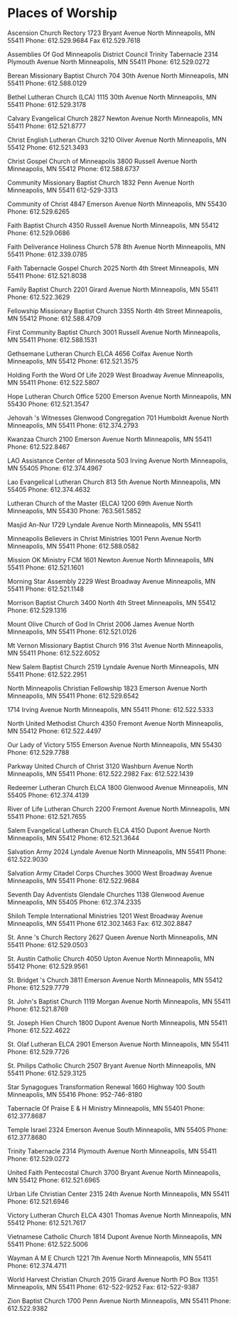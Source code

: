 # Places of Worship

Ascension Church Rectory
1723 Bryant Avenue North
Minneapolis, MN 55411
Phone: 612.529.9684
Fax 612.529.7618

Assemblies Of God Minneapolis District Council Trinity Tabernacle
2314 Plymouth Avenue North 
Minneapolis, MN 55411
Phone: 612.529.0272

Berean Missionary Baptist Church
704 30th Avenue North
Minneapolis, MN 55411
Phone: 612.588.0129

Bethel Lutheran Church (LCA) 
1115 30th Avenue North 
Minneapolis, MN 55411
Phone: 612.529.3178

Calvary Evangelical Church
2827 Newton Avenue North
Minneapolis, MN 55411
Phone: 612.521.8777

Christ English Lutheran Church
3210 Oliver Avenue North
Minneapolis, MN 55412
Phone: 612.521.3493

Christ Gospel Church of Minneapolis
3800 Russell Avenue North
Minneapolis, MN 55412
Phone: 612.588.6737

Community Missionary Baptist Church
1832 Penn Avenue North 
Minneapolis, MN 55411
612-529-3313

Community of Christ
4847 Emerson Avenue North 
Minneapolis, MN 55430
Phone: 612.529.6265

Faith Baptist Church
4350 Russell Avenue North 
Minneapolis, MN 55412
Phone: 612.529.0686

Faith Deliverance Holiness Church
578 8th Avenue North 
Minneapolis, MN 55411
Phone: 612.339.0785

Faith Tabernacle Gospel Church
2025 North 4th Street 
Minneapolis, MN 55411
Phone: 612.521.8038

Family Baptist Church
2201 Girard Avenue North
Minneapolis, MN 55411 
Phone: 612.522.3629

Fellowship Missionary Baptist Church
3355 North 4th Street 
Minneapolis, MN 55412
Phone: 612.588.4709

First Community Baptist Church
3001 Russell Avenue North 
Minneapolis, MN 55411
Phone: 612.588.1531

Gethsemane Lutheran Church ELCA
4656 Colfax Avenue North 
Minneapolis, MN 55412
Phone: 612.521.3575

Holding Forth the Word Of Life
2029 West Broadway Avenue 
Minneapolis, MN 55411
Phone: 612.522.5807

Hope Lutheran Church Office
5200 Emerson Avenue North 
Minneapolis, MN 55430
Phone: 612.521.3547

Jehovah 's Witnesses Glenwood Congregation
701 Humboldt Avenue North 
Minneapolis, MN 55411
Phone: 612.374.2793

Kwanzaa Church
2100 Emerson Avenue North 
Minneapolis, MN 55411
Phone: 612.522.8467

LAO Assistance Center of Minnesota
503 Irving Avenue North 
Minneapolis, MN 55405 
Phone: 612.374.4967

Lao Evangelical Lutheran Church
813 5th Avenue North 
Minneapolis, MN 55405
Phone: 612.374.4632

Lutheran Church of the Master (ELCA)
1200 69th Avenue North 
Minneapolis, MN 55430
Phone: 763.561.5852

Masjid An-Nur 
1729 Lyndale Avenue North 
Minneapolis, MN 55411

Minneapolis Believers in Christ Ministries
1001 Penn Avenue North 
Minneapolis, MN 55411
Phone: 612.588.0582

Mission OK Ministry FCM
1601 Newton Avenue North 
Minneapolis, MN 55411
Phone: 612.521.1601

Morning Star Assembly
2229 West Broadway Avenue 
Minneapolis, MN 55411
Phone: 612.521.1148

Morrison Baptist Church
3400 North 4th Street 
Minneapolis, MN 55412
Phone: 612.529.1316

Mount Olive Church of God In Christ
2006 James Avenue North 
Minneapolis, MN 55411
Phone: 612.521.0126

Mt Vernon Missionary Baptist Church
916 31st Avenue North 
Minneapolis, MN 55411 
Phone: 612.522.6052

New Salem Baptist Church
2519 Lyndale Avenue North 
Minneapolis, MN 55411 
Phone: 612.522.2951

North Minneapolis Christian Fellowship
1823 Emerson Avenue North 
Minneapolis, MN 55411
Phone: 612.529.6542

1714 Irving Avenue North 
Minneapolis, MN 55411
Phone: 612.522.5333

North United Methodist Church
4350 Fremont Avenue North 
Minneapolis, MN 55412
Phone: 612.522.4497

Our Lady of Victory
5155 Emerson Avenue North 
Minneapolis, MN 55430
Phone: 612.529.7788

Parkway United Church of Christ
3120 Washburn Avenue North 
Minneapolis, MN 55411
Phone: 612.522.2982 
Fax: 612.522.1439

Redeemer Lutheran Church ELCA
1800 Glenwood Avenue 
Minneapolis, MN 55405
Phone: 612.374.4139

River of Life Lutheran Church
2200 Fremont Avenue North 
Minneapolis, MN 55411
Phone: 612.521.7655

Salem Evangelical Lutheran Church ELCA
4150 Dupont Avenue North 
Minneapolis, MN 55412 
Phone: 612.521.3644

Salvation Army 
2024 Lyndale Avenue North 
Minneapolis, MN 55411
Phone: 612.522.9030

Salvation Army Citadel Corps Churches
3000 West Broadway Avenue 
Minneapolis, MN 55411
Phone: 612.522.9684

Seventh Day Adventists Glendale Churches
1138 Glenwood Avenue 
Minneapolis, MN 55405
Phone: 612.374.2335

Shiloh Temple International Ministries
1201 West Broadway Avenue 
Minneapolis, MN 55411
Phone 612.302.1463 
Fax: 612.302.8847

St. Anne 's Church Rectory
2627 Queen Avenue North 
Minneapolis, MN 55411
Phone: 612.529.0503

St. Austin Catholic Church
4050 Upton Avenue North 
Minneapolis, MN 55412
Phone: 612.529.9561

St. Bridget 's Church
3811 Emerson Avenue North 
Minneapolis, MN 55412
Phone: 612.529.7779

St. John's Baptist Church
1119 Morgan Avenue North 
Minneapolis, MN 55411
Phone: 612.521.8769

St. Joseph Hien Church
1800 Dupont Avenue North
Minneapolis, MN 55411
Phone: 612.522.4622

St. Olaf Lutheran ELCA
2901 Emerson Avenue North 
Minneapolis, MN 55411
Phone: 612.529.7726

St. Philips Catholic Church
2507 Bryant Avenue North 
Minneapolis, MN 55411
Phone: 612.529.3125

Star Synagogues Transformation Renewal
1660 Highway 100 South 
Minneapolis, MN 55416
Phone: 952-746-8180

Tabernacle Of Praise E & H Ministry
Minneapolis, MN 55401
Phone: 612.377.8687

Temple Israel
2324 Emerson Avenue South 
Minneapolis, MN 55405
Phone: 612.377.8680

Trinity Tabernacle
2314 Plymouth Avenue North 
Minneapolis, MN 55411
Phone: 612.529.0272

United Faith Pentecostal Church
3700 Bryant Avenue North 
Minneapolis, MN 55412
Phone: 612.521.6965

Urban Life Christian Center
2315 24th Avenue North 
Minneapolis, MN 55411
Phone: 612.521.6946

Victory Lutheran Church ELCA
4301 Thomas Avenue North 
Minneapolis, MN 55412
Phone: 612.521.7617

Vietnamese Catholic Church
1814 Dupont Avenue North
Minneapolis, MN 55411 
Phone: 612.522.5006

Wayman A M E Church
1221 7th Avenue North 
Minneapolis, MN 55411
Phone: 612.374.4711

World Harvest Christian Church 
2015 Girard Avenue North
PO Box 11351 
Minneapolis, MN 55411 
Phone: 612-522-9252 
Fax: 612-522-9387

Zion Baptist Church
1700 Penn Avenue North 
Minneapolis, MN 55411 
Phone: 612.522.9382